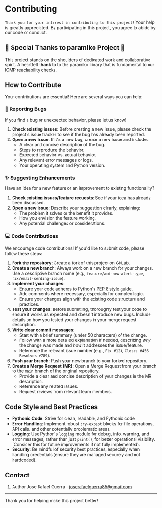 # Contributing

`Thank you for your interest in contributing to this project!` Your help is greatly appreciated. By participating in this project, you agree to abide by our code of conduct.

## 🙏 Special Thanks to paramiko Project 🙏

This project stands on the shoulders of dedicated work and collaborative spirit. A heartfelt **thank to** to the paramiko library that is fundamental to our ICMP reachability checks. 

## How to Contribute

Your contributions are essential! Here are several ways you can help:

### 🐛 Reporting Bugs

If you find a bug or unexpected behavior, please let us know!
1.  **Check existing issues**: Before creating a new issue, please check the project's issue tracker to see if the bug has already been reported.
2.  **Open a new issue**: If it's a new bug, create a new issue and include:
    * A clear and concise description of the bug.
    * Steps to reproduce the behavior.
    * Expected behavior vs. actual behavior.
    * Any relevant error messages or logs.
    * Your operating system and Python version.

### ✨ Suggesting Enhancements

Have an idea for a new feature or an improvement to existing functionality?
1.  **Check existing issues/feature requests**: See if your idea has already been discussed.
2.  **Open a new issue**: Describe your suggestion clearly, explaining:
    * The problem it solves or the benefit it provides.
    * How you envision the feature working.
    * Any potential challenges or considerations.

### 💻 Code Contributions

We encourage code contributions! If you'd like to submit code, please follow these steps:

1.  **Fork the repository**: Create a fork of this project on GitLab.
2.  **Create a new branch**: Always work on a new branch for your changes. Use a descriptive branch name (e.g., `feature/add-new-alert-type`, `fix/email-sending-issue`).
3.  **Implement your changes**:
    * Ensure your code adheres to Python's [PEP 8 style guide](https://www.python.org/dev/peps/pep-0008/).
    * Add comments where necessary, especially for complex logic.
    * Ensure your changes align with the existing code structure and practices.
4.  **Test your changes**: Before submitting, thoroughly test your code to ensure it works as expected and doesn't introduce new bugs. Include details on how you tested your changes in your merge request description.
5.  **Write clear commit messages**:
    * Start with a brief summary (under 50 characters) of the change.
    * Follow with a more detailed explanation if needed, describing *why* the change was made and *how* it addresses the issue/feature.
    * Reference the relevant issue number (e.g., `Fix #123`, `Closes #456`, `Resolves #789`).
6.  **Push your branch**: Push your new branch to your forked repository.
7.  **Create a Merge Request (MR)**: Open a Merge Request from your branch to the `main` branch of the original repository.
    * Provide a clear and concise description of your changes in the MR description.
    * Reference any related issues.
    * Request reviews from relevant team members.

## Code Style and Best Practices

* **Pythonic Code**: Strive for clean, readable, and Pythonic code.
* **Error Handling**: Implement robust `try-except` blocks for file operations, API calls, and other potentially problematic areas.
* **Logging**: Use Python's `logging` module for debug, info, warning, and error messages, rather than just `print()`, for better operational visibility. (Consider this for future improvements if not fully implemented).
* **Security**: Be mindful of security best practices, especially when handling credentials (ensure they are managed securely and not hardcoded).

## Contact

1. Author
Jose Rafael Guerra - joserafaelguerra85@gmail.com

---

Thank you for helping make this project better!
